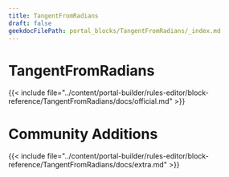 ```yaml
---
title: TangentFromRadians
draft: false
geekdocFilePath: portal_blocks/TangentFromRadians/_index.md
---
```

# TangentFromRadians
{{< include file="../content/portal-builder/rules-editor/block-reference/TangentFromRadians/docs/official.md" >}}

# Community Additions

{{< include file="../content/portal-builder/rules-editor/block-reference/TangentFromRadians/docs/extra.md" >}}